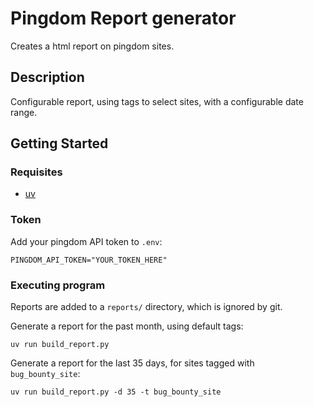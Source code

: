 # Pingdom Report generator

Creates a html report on pingdom sites.

## Description

Configurable report, using tags to select sites, with a configurable date range.

## Getting Started

### Requisites

* [uv](https://docs.astral.sh/uv/)

### Token

Add your pingdom API token to `.env`:

```
PINGDOM_API_TOKEN="YOUR_TOKEN_HERE"
```

### Executing program

Reports are added to a `reports/` directory, which is ignored by git.

Generate a report for the past month, using default tags:

```
uv run build_report.py
```

Generate a report for the last 35 days, for sites tagged with `bug_bounty_site`:

```
uv run build_report.py -d 35 -t bug_bounty_site
```
